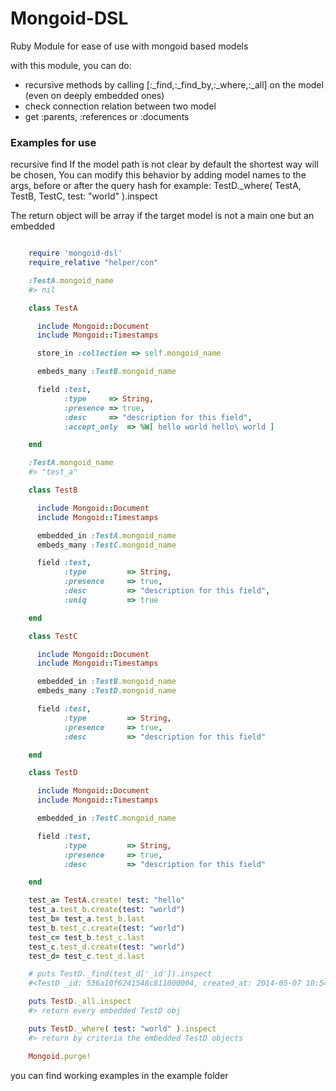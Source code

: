 Mongoid-DSL
==============

Ruby Module for ease of use with mongoid based models

with this module, you can do:
* recursive methods by calling [:_find,:_find_by,:_where,:_all] on the model (even on deeply embedded ones)
* check connection relation between two model
* get :parents, :references or :documents


### Examples for use

recursive find
If the model path is not clear by default the  shortest way will be chosen,
You can modify this behavior by adding model names to the args, before or after the query hash
for example: TestD._where( TestA, TestB, TestC, test: "world" ).inspect

The return object will be array if the target model is not a main one but an embedded

```ruby

    require 'mongoid-dsl'
    require_relative "helper/con"

    :TestA.mongoid_name
    #> nil

    class TestA

      include Mongoid::Document
      include Mongoid::Timestamps

      store_in :collection => self.mongoid_name

      embeds_many :TestB.mongoid_name

      field :test,
            :type     => String,
            :presence => true,
            :desc     => "description for this field",
            :accept_only  => %W[ hello world hello\ world ]

    end

    :TestA.mongoid_name
    #> "test_a"

    class TestB

      include Mongoid::Document
      include Mongoid::Timestamps

      embedded_in :TestA.mongoid_name
      embeds_many :TestC.mongoid_name

      field :test,
            :type         => String,
            :presence     => true,
            :desc         => "description for this field",
            :uniq         => true

    end

    class TestC

      include Mongoid::Document
      include Mongoid::Timestamps

      embedded_in :TestB.mongoid_name
      embeds_many :TestD.mongoid_name

      field :test,
            :type         => String,
            :presence     => true,
            :desc         => "description for this field"

    end

    class TestD

      include Mongoid::Document
      include Mongoid::Timestamps

      embedded_in :TestC.mongoid_name

      field :test,
            :type         => String,
            :presence     => true,
            :desc         => "description for this field"

    end

    test_a= TestA.create! test: "hello"
    test_a.test_b.create(test: "world")
    test_b= test_a.test_b.last
    test_b.test_c.create(test: "world")
    test_c= test_b.test_c.last
    test_c.test_d.create(test: "world")
    test_d= test_c.test_d.last

    # puts TestD._find(test_d['_id']).inspect
    #<TestD _id: 536a10f6241548c811000004, created_at: 2014-05-07 10:54:46 UTC, updated_at: 2014-05-07 10:54:46 UTC, test: "world">

    puts TestD._all.inspect
    #> return every embedded TestD obj

    puts TestD._where( test: "world" ).inspect
    #> return by criteria the embedded TestD objects

    Mongoid.purge!


```


you can find working examples in the example folder